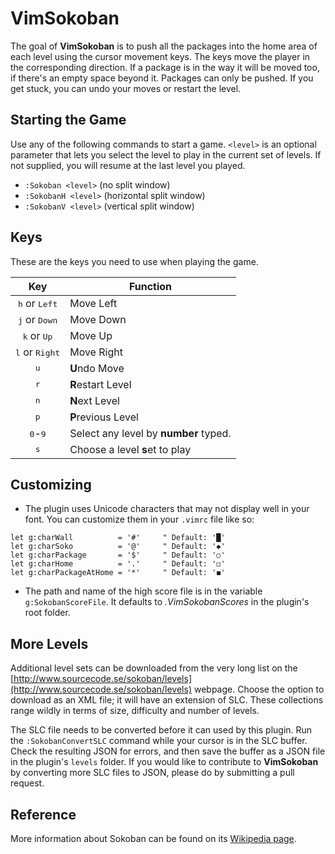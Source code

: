 # VimSokoban

The goal of **VimSokoban** is to push all the packages into the home area of each level using the cursor movement keys. The keys move the player in the corresponding direction. If a package is in the way it will be moved too, if there's an empty space beyond it. Packages can only be pushed. If you get stuck, you can undo your moves or restart the level.

## Starting the Game
Use any of the following commands to start a game. `<level>` is an optional parameter that lets you select the level to play in the current set of levels. If not supplied, you will resume at the last level you played.
* `:Sokoban <level>`    (no split window)
* `:SokobanH <level>`   (horizontal split window)
* `:SokobanV <level>`   (vertical split window)

## Keys
These are the keys you need to use when playing the game.

Key | Function
:-:|---
<kbd>h</kbd> or <kbd>Left</kbd> | Move Left
<kbd>j</kbd> or <kbd>Down</kbd> | Move Down
<kbd>k</kbd> or <kbd>Up</kbd> | Move Up
<kbd>l</kbd> or <kbd>Right</kbd> | Move Right
<kbd>u</kbd> | **U**ndo Move
<kbd>r</kbd> | **R**estart Level
<kbd>n</kbd> | **N**ext Level
<kbd>p</kbd> | **P**revious Level
<kbd>0</kbd>-<kbd>9</kbd> | Select any level by **number** typed.
<kbd>s</kbd> | Choose a level **s**et to play

## Customizing
* The plugin uses Unicode characters that may not display well in your font. You can customize them in your `.vimrc` file like so:
```vim
let g:charWall          = '#'     " Default: '█'
let g:charSoko          = '@'     " Default: '◆'
let g:charPackage       = '$'     " Default: '○'
let g:charHome          = '.'     " Default: '◻'
let g:charPackageAtHome = '*'     " Default: '◼'
```
* The path and name of the high score file is in the variable `g:SokobanScoreFile`. It defaults to *.VimSokobanScores* in the plugin's root folder.

## More Levels
Additional level sets can be downloaded from the very long list on the [http://www.sourcecode.se/sokoban/levels](http://www.sourcecode.se/sokoban/levels) webpage. Choose the option to download as an XML file; it will have an extension of SLC. These collections range wildly in terms of size, difficulty and number of levels.

The SLC file needs to be converted before it can used by this plugin. Run the `:SokobanConvertSLC` command while your cursor is in the SLC buffer. Check the resulting JSON for errors, and then save the buffer as a JSON file in the plugin's `levels` folder. If you would like to contribute to **VimSokoban** by converting more SLC files to JSON, please do by submitting a pull request.

## Reference
More information about Sokoban can be found on its [Wikipedia page](https://en.wikipedia.org/wiki/Sokoban).
